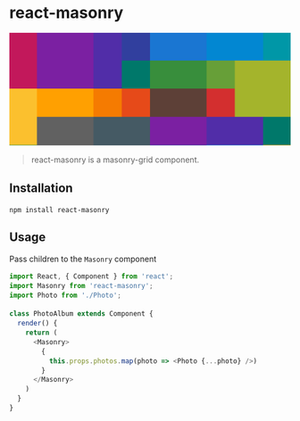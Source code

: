 # react-masonry

![Masonry usage][header-logo]

[header-logo]: masonry.png

> react-masonry is a masonry-grid component.

## Installation

`npm install react-masonry`

## Usage

Pass children to the `Masonry` component

```js
import React, { Component } from 'react';
import Masonry from 'react-masonry';
import Photo from './Photo';

class PhotoAlbum extends Component {
  render() {
    return (
      <Masonry>
        {
          this.props.photos.map(photo => <Photo {...photo} />)
        }
      </Masonry>
    )
  }
}
```